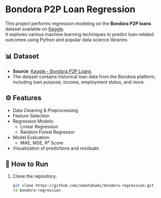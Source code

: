 # Bondora P2P Loan Regression

This project performs regression modeling on the **Bondora P2P loans** dataset available on [Kaggle](https://www.kaggle.com/datasets/marcobeyer/bondora-p2p-loans).  
It explores various machine learning techniques to predict loan-related outcomes using Python and popular data science libraries.

## 📊 Dataset

- **Source**: [Kaggle - Bondora P2P Loans](https://www.kaggle.com/datasets/marcobeyer/bondora-p2p-loans)
- The dataset contains historical loan data from the Bondora platform, including loan purpose, income, employment status, and more.

## ⚙️ Features

- Data Cleaning & Preprocessing
- Feature Selection
- Regression Models:
  - Linear Regression
  - Random Forest Regressor
- Model Evaluation:
  - MAE, MSE, R² Score
- Visualization of predictions and residuals

## 🧪 How to Run

1. Clone the repository:
   ```bash
   git clone https://github.com/imantahami/bondora-regression.git
   cd bondora-regression
